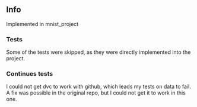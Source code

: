 ## Info
Implemented in mnist_project

### Tests
Some of the tests were skipped, as they were directly implemented into the project. 

### Continues tests
I could not get dvc to work with github, which leads my tests on data to fail. A fix was possible in the original repo, but I could not get it to work in this one.